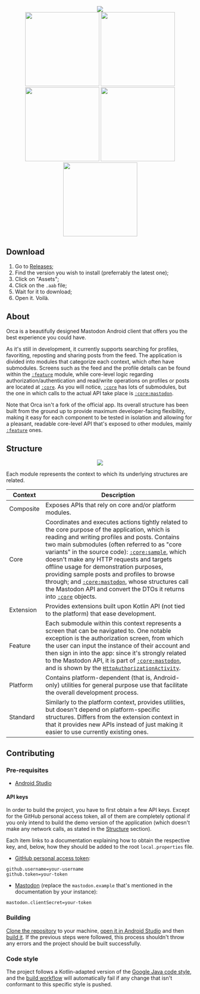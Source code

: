<div align="center">
    <img src="https://github.com/the-orca-app/android/assets/38408390/adfd2748-5ca3-482a-9a65-650cdea4f8bb" />
</div>

<div align="center">
    <img src="https://github.com/user-attachments/assets/f21c334a-462e-4bb5-9800-0a957cb1dbf6" width="199" />
    <img src="https://github.com/user-attachments/assets/dce66113-f9a1-4bbf-b1de-b1dd4c64435c" width="199" />
    <img src="https://github.com/user-attachments/assets/5d219c2d-534e-44d1-ba5a-7e607a489b57" width="199" />
    <img src="https://github.com/user-attachments/assets/50012079-d038-430d-955a-2776fa925eb7" width="199" />
    <img src="https://github.com/user-attachments/assets/13cb7cc2-0615-4f7e-a9c2-9ff73db54cbd" width="199" />
</div>

## Download

1. Go to [Releases](https://github.com/orcinusbr/orca-android/releases);
2. Find the version you wish to install (preferrably the latest one);
3. Click on "Assets";
4. Click on the `.aab` file;
5. Wait for it to download;
6. Open it. Voilà.

## About

Orca is a beautifully designed Mastodon Android client that offers you the best experience you could have.

As it's still in development, it currently supports searching for profiles, favoriting, reposting and sharing posts from the feed. The application is divided into modules that categorize each context, which often have submodules. Screens such as the feed and the profile details can be found within the [`:feature`](https://github.com/jeanbarrossilva/Orca/tree/main/feature) module, while core-level logic regarding authorization/authentication and read/write operations on profiles or posts are located at [`:core`](https://github.com/jeanbarrossilva/Orca/tree/main/core). As you will notice, [`:core`](https://github.com/jeanbarrossilva/Orca/tree/main/core) has lots of submodules, but the one in which calls to the actual API take place is [`:core:mastodon`](https://github.com/jeanbarrossilva/Orca/tree/main/core/mastodon).

Note that Orca isn't a fork of the official app. Its overall structure has been built from the ground up to provide maximum developer-facing flexibility, making it easy for each component to be tested in isolation and allowing for a pleasant, readable core-level API that's exposed to other modules, mainly [`:feature`](https://github.com/jeanbarrossilva/Orca/tree/main/feature) ones.

## Structure

<div align="center">
    <img src="https://github.com/user-attachments/assets/5c997a7a-0b87-4d38-9529-9efb9d7ea625" />
</div>

Each module represents the context to which its underlying structures are related.

| Context | Description
----------|------------
Composite | Exposes APIs that rely on core and/or platform modules.
Core      | Coordinates and executes actions tightly related to the core purpose of the application, which is reading and writing profiles and posts. Contains two main submodules (often referred to as "core variants" in the source code): [`:core:sample`](https://github.com/jeanbarrossilva/Orca/tree/main/core/sample), which doesn't make any HTTP requests and targets offline usage for demonstration purposes, providing sample posts and profiles to browse through; and [`:core:mastodon`](https://github.com/jeanbarrossilva/Orca/tree/main/core/mastodon), whose structures call the Mastodon API and convert the DTOs it returns into [`:core`](https://github.com/jeanbarrossilva/Orca/tree/main/core) objects.
Extension | Provides extensions built upon Kotlin API (not tied to the platform) that ease development.
Feature   | Each submodule within this context represents a screen that can be navigated to. One notable exception is the authorization screen, from which the user can input the instance of their account and then sign in into the app: since it's strongly related to the Mastodon API, it is part of [`:core:mastodon`](https://github.com/jeanbarrossilva/Orca/tree/main/core/mastodon), and is shown by the [`HttpAuthorizationActivity`](https://github.com/jeanbarrossilva/Orca/blob/main/core/mastodon/src/main/java/com/jeanbarrossilva/orca/core/http/auth/authorization/HttpAuthorizationActivity.kt).
Platform  | Contains platform-dependent (that is, Android-only) utilities for general purpose use that facilitate the overall development process.
Standard  | Similarly to the platform context, provides utilities, but doesn't depend on platform-specific structures. Differs from the extension context in that it provides new APIs instead of just making it easier to use currently existing ones.

## Contributing

### Pre-requisites

- [Android Studio](https://developer.android.com/studio)

#### API keys

In order to build the project, you have to first obtain a few API keys. Except for the GitHub personal access token, all of them are completely optional if you only intend to build the demo version of the application (which doesn't make any network calls, as stated in the [Structure](https://github.com/jeanbarrossilva/Orca#structure) section).

Each item links to a documentation explaining how to obtain the respective key, and, below, how they should be added to the root `local.properties` file.

- [GitHub personal access token](https://docs.github.com/en/authentication/keeping-your-account-and-data-secure/managing-your-personal-access-tokens#creating-a-personal-access-token-classic):

```properties
github.username=your-username
github.token=your-token
```

- [Mastodon](https://docs.joinmastodon.org/client/token) (replace the `mastodon.example` that's mentioned in the documentation by your instance):
```properties
mastodon.clientSecret=your-token
```

### Building

[Clone the repository](https://docs.github.com/en/repositories/creating-and-managing-repositories/cloning-a-repository) to your machine, [open it in Android Studio](https://www.jetbrains.com/help/idea/import-project-or-module-wizard.html#open-project) and then [build it](https://www.jetbrains.com/help/idea/compiling-applications.html#compile_module). If the previous steps were followed, this process shouldn't throw any errors and the project should be built successfully.

### Code style

The project follows a Kotlin-adapted version of the [Google Java code style](https://google.github.io/styleguide/javaguide.html), and the [build workflow](https://github.com/jeanbarrossilva/Orca/actions/workflows/build.yml) will automatically fail if any change that isn't conformant to this specific style is pushed.

